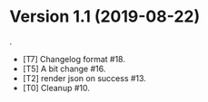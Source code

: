 
# Version 1.1 (2019-08-22)
.
* [T7] Changelog format #18.
* [T5] A bit change #16.
* [T2] render json on success #13.
* [T0] Cleanup #10.
